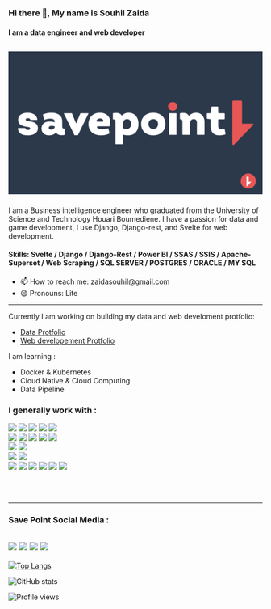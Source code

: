 ### Hi there 👋, My name is Souhil Zaida
#### I am a data engineer and web developer
![I am a data science and web developer](https://github.com/The-Lite/The-Lite/blob/main/rdm.png)
----

I am a Business intelligence engineer who graduated from the University of Science and Technology Houari Boumediene. I have a passion for data and game development, I use Django, Django-rest, and Svelte for web development. 


#### Skills: Svelte / Django / Django-Rest / Power BI / SSAS / SSIS / Apache-Superset / Web Scraping / SQL SERVER / POSTGRES / ORACLE / MY SQL 

- 📫 How to reach me: zaidasouhil@gmail.com 
- 😄 Pronouns: Lite 

----

Currently I am working on building my data and web develoment protfolio: 

 - [Data Protfolio](https://github.com/The-Lite/Data) 
 - [Web developement Protfolio](https://github.com/The-Lite/Web-Development) 


I am learning :
- Docker & Kubernetes
- Cloud Native & Cloud Computing
- Data Pipeline


 ### I generally work with  :
 
<p>
  <img width="10%" src="https://www.vectorlogo.zone/logos/python/python-ar21.svg">
  <img width="10%" src="https://www.vectorlogo.zone/logos/jupyter/jupyter-ar21.svg">
  <img width="10%" src="https://www.vectorlogo.zone/logos/pocoo_flask/pocoo_flask-ar21.svg">
  <img width="10%" src="https://www.vectorlogo.zone/logos/javascript/javascript-ar21.svg">
  <img width="10%" src="https://www.vectorlogo.zone/logos/nodejs/nodejs-ar21.svg">
  <br>
  <img width="10%" src="https://www.vectorlogo.zone/logos/npmjs/npmjs-ar21.svg">
  <img width="10%" src="https://www.vectorlogo.zone/logos/reactjs/reactjs-ar21.svg">
  <img width="10%" src="https://github.com/prplx/svg-logos/blob/master/svg/svelte.svg">
  <img width="5%" src="https://www.vectorlogo.zone/logos/wordpress/wordpress-tile.svg">
  <img width="5%" src="https://github.com/bestofjs/bestofjs-webui/blob/master/public/logos/workbox.svg">
  <br>
  <img width="10%" src="https://www.vectorlogo.zone/logos/postgresql/postgresql-ar21.svg">
  <img width="10%" src="https://www.vectorlogo.zone/logos/mongodb/mongodb-ar21.svg">
  <br>
  <img width="10%" src="https://www.vectorlogo.zone/logos/docker/docker-ar21.svg">
  <img width="10%" src="https://www.vectorlogo.zone/logos/git-scm/git-scm-ar21.svg">
  
  <br>
  
  <img width="5%" src="https://github.com/detain/svg-logos/blob/master/svg/visual-studio-code.svg">
  <img width="5%" src="https://upload.wikimedia.org/wikipedia/commons/thumb/b/b5/DBeaver_logo.svg/256px-DBeaver_logo.svg.png">
  <img width="10%" src="https://www.vectorlogo.zone/logos/google_chrome/google_chrome-ar21.svg">
  <img width="10%" src="https://www.vectorlogo.zone/logos/getpostman/getpostman-ar21.svg">
  <img width="10%" src="https://www.vectorlogo.zone/logos/heroku/heroku-ar21.svg">
  <img width="10%" src="https://upload.wikimedia.org/wikipedia/commons/thumb/c/c2/CPanel_logo.svg/1920px-CPanel_logo.svg.png">
</p>

<br><br>



----


### Save Point Social Media : 



[<img src="https://img.icons8.com/color/50/000000/github--v3.png"/>](https://github.com/The-Lite)  [<img src="https://img.icons8.com/dusk/48/000000/linkedin--v2.png"/>](https://www.linkedin.com/in/https://www.linkedin.com/in/souhil-zaida)  [<img src="https://img.icons8.com/color/64/000000/instagram-new--v2.png"/>](https://www.instagram.com/save.point.community)  [<img src="https://img.icons8.com/color/48/000000/youtube--v3.png"/>](https://www.youtube.com/channel/https://www.youtube.com/channel/UC2NSYYh4RUippMzfFjs7QlA)  
----


[![Top Langs](https://github-readme-stats.vercel.app/api/top-langs/?username=The-Lite)](https://github.com/anuraghazra/github-readme-stats)

![GitHub stats](https://github-readme-stats.vercel.app/api?username=The-Lite&show_icons=true)  



![Profile views](https://gpvc.arturio.dev/The-Lite)  

